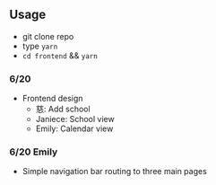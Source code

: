 ## Usage
- git clone repo
- type `yarn`
- `cd frontend` && `yarn`

### 6/20
- Frontend design
  - 慈: Add school
  - Janiece: School view
  - Emily: Calendar view

### 6/20 Emily
- Simple navigation bar routing to three main pages
